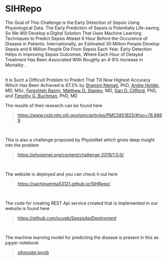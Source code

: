 # SIHRepo

The Goal of This Challenge is the Early Detection of Sepsis Using Physiological Data. The Early Prediction of Sepsis is Potentially Life-saving. So We Will Develop a Digital Solution That Uses Machine Learning Techniques to Predict Sepsis Atleast 6 Hour Before the Occurence of Disease in Patients. Internationally, an Estimated 30 Million People Develop Sepsis and 6 Million People Die From Sepsis Each Year. Early Detection Helps in Improving Sepsis Outcomes, Where Each Hour of Delayed Treatment Has Been Associated With Roughly an 4-8% Increase in Mortality .
<br />
<br />

It is Such a Difficult Problem to Predict That Till Now Highest Accuracy Which Has Been Achieved is 67.3% by [Shamim Nemati](https://www.ncbi.nlm.nih.gov/pubmed/?term=Nemati%20S%5BAuthor%5D&cauthor=true&cauthor_uid=29286945 ), PhD, [Andre Holder](https://www.ncbi.nlm.nih.gov/pubmed/?term=Holder%20A%5BAuthor%5D&cauthor=true&cauthor_uid=29286945 ), MD, MSc, [Fereshteh Razmi](https://www.ncbi.nlm.nih.gov/pubmed/?term=Razmi%20F%5BAuthor%5D&cauthor=true&cauthor_uid=29286945 ), [Matthew D. Stanley](https://www.ncbi.nlm.nih.gov/pubmed/?term=Stanley%20MD%5BAuthor%5D&cauthor=true&cauthor_uid=29286945 ), MD, [Gari D. Clifford](https://www.ncbi.nlm.nih.gov/pubmed/?term=Clifford%20GD%5BAuthor%5D&cauthor=true&cauthor_uid=29286945 ), PhD, and [Timothy G. Buchman](https://www.ncbi.nlm.nih.gov/pubmed/?term=Buchman%20TG%5BAuthor%5D&cauthor=true&cauthor_uid=29286945 ), PhD, MD

The results of their research can be found here
> https://www.ncbi.nlm.nih.gov/pmc/articles/PMC5851825/#!po=78.8889

<br>

This is also a challenge proposed by PhysioNet which gives deep insight into the problem
> https://physionet.org/content/challenge-2019/1.0.0/

<br>

The website is deployed and you can check it out here
> https://sachinverma53121.github.io/SIHRepo/

<br>

The code for creating REST Api service created that is implemented in our website is found here
> https://github.com/suveb/SepsisApiDeployment

<br>

The machine learning model for predicting the disease is present in this as jupyer notebook 
> [sihmodel.ipynb](https://github.com/sourabhyadav999/SIHRepo/blob/master/sihmodel.ipynb )
